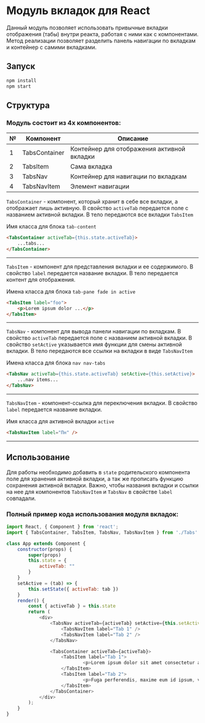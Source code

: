 # Модуль вкладок для React

Данный модуль позволяет использовать привычные вкладки отображения (табы) внутри реакта, работая с ними как с компонентами. Метод реализации позволяет разделить панель навигации по вкладкам и контейнер с самими вкладками.

## Запуск

```sh
npm install
npm start
```
## Структура


### Модуль состоит из 4х компонентов: 
 № | Компонент       | Описание
---|-----------------|----------------------
 1 |TabsContainer    | Контейнер для отображения активной вкладки
 2 |TabsItem         | Сама вкладка
 3 |TabsNav          | Контейнер для навигации по вкладкам
 4 |TabsNavItem      | Элемент навигации 


`TabsContainer` - компонент, который хранит в себе все вкладки, а отображает лишь активную. В свойство `activeTab` передается поле с названием активной вкладки. В тело передаются все вкладки `TabsItem`

Имя класса для блока `tab-content`


```html
<TabsContainer activeTab={this.state.activeTab}>
    ...tabs...
</TabsContainer>
```
---

`TabsItem` - компонент для представления вкладки и ее содержимого. В свойство `label` передается название вкладки. В тело передается контент для отображения. 

Имена класса для блока `tab-pane fade in active`

```html
<TabsItem label="foo">
    <p>Lorem ipsum dolor ...</p>
</TabsItem>
```
---

`TabsNav` - компонент для вывода панели навигации по вкладкам. В свойство `activeTab` передается поле с названием активной вкладки. В свойство `setActive` указывается имя функции для смены активной вкладки. В тело передаются все ссылки на вкладки в виде `TabsNavItem`

Имена класса для блока `nav nav-tabs`

```html
<TabsNav activeTab={this.state.activeTab} setActive={this.setActive}>
    ...nav items...
</TabsNav>
```
---

`TabsNavItem` - компонент-ссылка для переключения вкладки. В свойство `label` передается название вкладки.

Имя класса для активной вкладки `active`

```html
<TabsNavItem label="Пн" />
```
---

## Использование

Для работы необходимо добавить в `state` родительского компонента поле для хранения активной вкладки, а так же прописать функцию сохранения активной вкладки.
Важно, чтобы названия вкладки и ссылки на нее для компонентов `TabsNavItem` и `TabsNav` в свойстве `label` совпадали.

### Полный пример кода использования модуля вкладок:

```js
import React, { Component } from 'react';
import { TabsContainer, TabsItem, TabsNav, TabsNavItem } from './Tabs'

class App extends Component {
	constructor(props) {
		super(props)
		this.state = {
			activeTab: ""
		}
	}
	setActive = (tab) => {
		this.setState({ activeTab: tab })
	}
	render() {
		const { activeTab } = this.state
		return (
			<div>
				<TabsNav activeTab={activeTab} setActive={this.setActive}>
					<TabsNavItem label="Tab 1" />
					<TabsNavItem label="Tab 2" />
				</TabsNav>

				<TabsContainer activeTab={activeTab}>
					<TabsItem label="Tab 1">
							<p>Lorem ipsum dolor sit amet consectetur adipisicing elit. Dolorum cons</p>
					</TabsItem>
					<TabsItem label="Tab 2">
							<p>Fuga perferendis, maxime eum id ipsum, vel incidunt aspernatur sunt nam eaque culpa n</p>                       
					</TabsItem>
				</TabsContainer>
			</div>
		);
	}
}

```